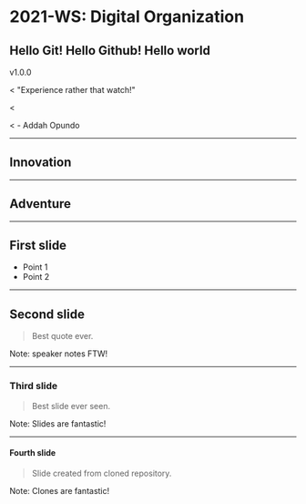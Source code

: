 # 2021-WS: Digital Organization

## Hello Git! Hello Github! Hello world

v1.0.0

< "Experience rather that watch!"

<

< - Addah Opundo

---
## Innovation

---

## Adventure

---

## First slide

- Point 1
- Point 2

---

## Second slide

> Best quote ever.

Note: speaker notes FTW!

---

### Third slide

> Best slide ever seen.

Note: Slides are fantastic!

---

#### Fourth slide

> Slide created from cloned repository.

Note: Clones are fantastic!